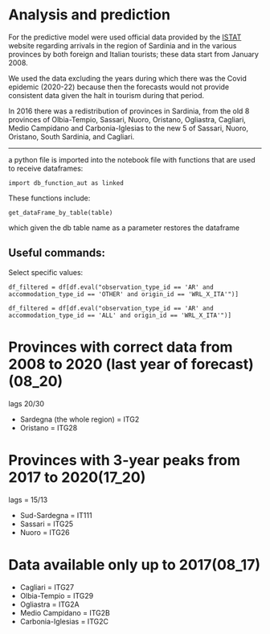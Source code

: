 # Analysis and prediction

For the predictive model were used official data provided by the [ISTAT](http://dati.istat.it/viewhtml.aspx?il=blank&vh=0000&vf=0&vcq=1100&graph=0&view-metadata=1&lang=it&QueryId=25864) website regarding arrivals in the region of Sardinia and in the various provinces by both foreign and Italian tourists; these data start from January 2008.

We used the data excluding the years during which there was the Covid epidemic (2020-22) because then the forecasts would not provide consistent data given the halt in tourism during that period.

In 2016 there was a redistribution of provinces in Sardinia, from the old 8 provinces of Olbia-Tempio, Sassari, Nuoro, Oristano, Ogliastra, Cagliari, Medio Campidano and Carbonia-Iglesias to the new 5 of Sassari, Nuoro, Oristano, South Sardinia, and Cagliari.

---

a python file is imported into the notebook file with functions that are used to receive dataframes:

```
import db_function_aut as linked
```

These functions include:

```
get_dataFrame_by_table(table)
```

which given the db table name as a parameter restores the dataframe

## Useful commands:

Select specific values:

```
df_filtered = df[df.eval("observation_type_id == 'AR' and accommodation_type_id == 'OTHER' and origin_id == 'WRL_X_ITA'")]

df_filtered = df[df.eval("observation_type_id == 'AR' and accommodation_type_id == 'ALL' and origin_id == 'WRL_X_ITA'")]
```

# Provinces with correct data from 2008 to 2020 (last year of forecast)(08_20)

lags 20/30

- Sardegna (the whole region) = ITG2
- Oristano = ITG28

# Provinces with 3-year peaks from 2017 to 2020(17_20)

lags = 15/13

- Sud-Sardegna = IT111
- Sassari = ITG25
- Nuoro = ITG26

# Data available only up to 2017(08_17)

- Cagliari = ITG27
- Olbia-Tempio = ITG29
- Ogliastra = ITG2A
- Medio Campidano = ITG2B
- Carbonia-Iglesias = ITG2C
